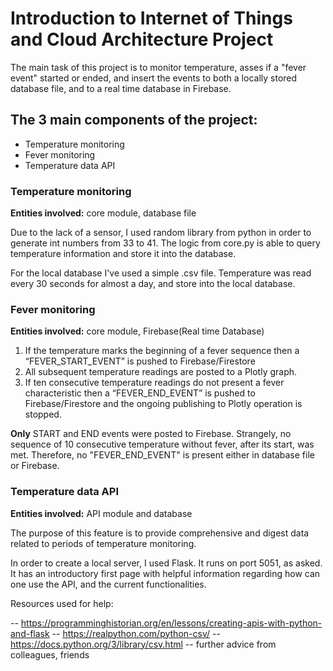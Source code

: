# Introduction to Internet of Things and Cloud Architecture Project

The main task of this project is to monitor temperature, asses if a "fever event" started or ended, and insert the events to both a locally stored database file, and to a real time database in Firebase.

## The 3 main components of the project:
- Temperature monitoring
- Fever monitoring
- Temperature data API

### Temperature monitoring

**Entities involved:** core module, database file

Due to the lack of a sensor, I used random library from python in order to generate int numbers from 33 to 41. The logic from core.py is able to query temperature information and store it into the database.

For the local database I've used a simple .csv file. Temperature was read every 30 seconds for almost a day, and store into the local database.

### Fever monitoring

**Entities involved:** core module, Firebase(Real time Database)
1. If the temperature marks the beginning of a fever sequence then a
“FEVER_START_EVENT” is pushed to Firebase/Firestore
2. All subsequent temperature readings are posted to a Plotly graph.
3. If ten consecutive temperature readings do not present a fever characteristic then a
“FEVER_END_EVENT” is pushed to Firebase/Firestore and the ongoing publishing
to Plotly operation is stopped.

**Only** START and END events were posted to Firebase. Strangely, no sequence of 10 consecutive temperature without fever, after its start, was met. Therefore, no "FEVER_END_EVENT" is present either in database file or Firebase.

### Temperature data API

**Entities involved:** API module and database

The purpose of this feature is to provide comprehensive and digest data related to periods of
temperature monitoring.

In order to create a local server, I used Flask. It runs on port 5051, as asked. It has an introductory first page with helpful information regarding how can one use the API, and the current functionalities.


Resources used for help:

-- https://programminghistorian.org/en/lessons/creating-apis-with-python-and-flask
-- https://realpython.com/python-csv/
-- https://docs.python.org/3/library/csv.html
-- further advice from colleagues, friends


